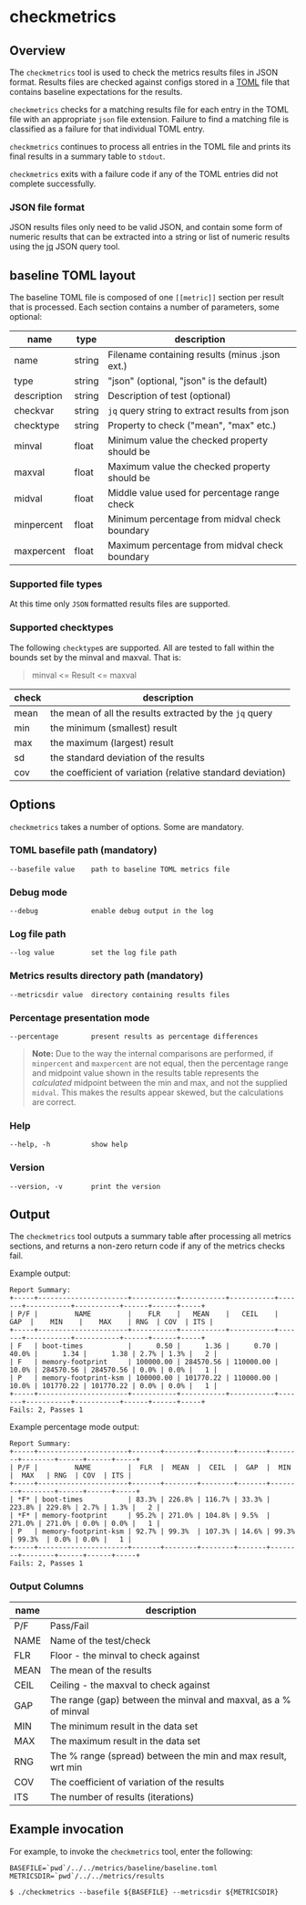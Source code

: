 # checkmetrics

## Overview

The `checkmetrics` tool is used to check the metrics results files in
JSON format.  Results files are checked against configs stored in a
[TOML](https://github.com/toml-lang/toml) file that contains baseline
expectations for the results.

`checkmetrics` checks for a matching results file for each entry in the
TOML file with an appropriate `json` file extension.
Failure to find a matching file is classified as a failure for that
individual TOML entry.

`checkmetrics` continues to process all entries in the TOML file
and prints its final results in a summary table to `stdout`.

`checkmetrics` exits with a failure code if any of the TOML entries
did not complete successfully.

### JSON file format
JSON results files only need to be valid JSON, and contain some form
of numeric results that can be extracted into a string or list of
numeric results using the
[jq](https://stedolan.github.io/jq/) JSON query tool.

## baseline TOML layout
The baseline TOML file is composed of one `[[metric]]` section per result
that is processed.  Each section contains a number of parameters, some
optional:

| name        | type   | description                                        |
| ----------- | ------ | -------------------------------------------------- |
| name        | string | Filename containing results (minus .json ext.)     |
| type        | string | "json"  (optional, "json" is the default)          |
| description | string | Description of test (optional)                     |
| checkvar    | string | `jq` query string to extract results from json     |
| checktype   | string | Property to check ("mean", "max" etc.)             |
| minval      | float  | Minimum value the checked property should be       |
| maxval      | float  | Maximum value the checked property should be       |
| midval      | float  | Middle value used for percentage range check       |
| minpercent  | float  | Minimum percentage from midval check boundary      |
| maxpercent  | float  | Maximum percentage from midval check boundary      |

### Supported file types

At this time only `JSON` formatted results files are supported.

### Supported checktypes

The following `checktype`s are supported. All are tested to fall within
the bounds set by the minval and maxval. That is:

>  minval <= Result <= maxval

| check | description                                                       |
| ----- | ----------------------------------------------------------------- |
| mean  | the mean of all the results extracted by the `jq` query           |
| min   | the minimum (smallest) result                                     |
| max   | the maximum (largest) result                                      |
| sd    | the standard deviation of the results                             |
| cov   | the coefficient of variation (relative standard deviation)        |

## Options
`checkmetrics` takes a number of options. Some are mandatory.

### TOML basefile path (mandatory)

```
--basefile value    path to baseline TOML metrics file
```

### Debug mode
```
--debug             enable debug output in the log
```

### Log file path
```
--log value         set the log file path
```

### Metrics results directory path (mandatory)
```
--metricsdir value  directory containing results files
```

### Percentage presentation mode
```
--percentage        present results as percentage differences
```

> **Note:** Due to the way the internal comparisons are performed, if `minpercent` and
> `maxpercent` are not equal, then the percentage range and midpoint value shown in the
> results table represents the *calculated* midpoint between the min and max, and
> not the supplied `midval`. This makes the results appear skewed, but the
> calculations are correct.

### Help
```
--help, -h          show help
```

### Version
```
--version, -v       print the version
```

## Output
The `checkmetrics` tool outputs a summary table after processing all metrics
sections, and returns a non-zero return code if any of the metrics checks fail.

Example output:

```
Report Summary:
+-----+----------------------+-----------+-----------+-----------+-------+-----------+-----------+------+------+-----+
| P/F |         NAME         |    FLR    |   MEAN    |   CEIL    |  GAP  |    MIN    |    MAX    | RNG  | COV  | ITS |
+-----+----------------------+-----------+-----------+-----------+-------+-----------+-----------+------+------+-----+
| F   | boot-times           |      0.50 |      1.36 |      0.70 | 40.0% |      1.34 |      1.38 | 2.7% | 1.3% |   2 |
| F   | memory-footprint     | 100000.00 | 284570.56 | 110000.00 | 10.0% | 284570.56 | 284570.56 | 0.0% | 0.0% |   1 |
| P   | memory-footprint-ksm | 100000.00 | 101770.22 | 110000.00 | 10.0% | 101770.22 | 101770.22 | 0.0% | 0.0% |   1 |
+-----+----------------------+-----------+-----------+-----------+-------+-----------+-----------+------+------+-----+
Fails: 2, Passes 1
```

Example percentage mode output:

```
Report Summary:
+-----+----------------------+-------+--------+--------+-------+--------+--------+------+------+-----+
| P/F |         NAME         |  FLR  |  MEAN  |  CEIL  |  GAP  |  MIN   |  MAX   | RNG  | COV  | ITS |
+-----+----------------------+-------+--------+--------+-------+--------+--------+------+------+-----+
| *F* | boot-times           | 83.3% | 226.8% | 116.7% | 33.3% | 223.8% | 229.8% | 2.7% | 1.3% |   2 |
| *F* | memory-footprint     | 95.2% | 271.0% | 104.8% | 9.5%  | 271.0% | 271.0% | 0.0% | 0.0% |   1 |
| P   | memory-footprint-ksm | 92.7% | 99.3%  | 107.3% | 14.6% | 99.3%  | 99.3%  | 0.0% | 0.0% |   1 |
+-----+----------------------+-------+--------+--------+-------+--------+--------+------+------+-----+
Fails: 2, Passes 1

```

### Output Columns

| name | description                                                     |
| ---- | --------------------------------------------------------------- |
| P/F  | Pass/Fail                                                       |
| NAME | Name of the test/check                                          |
| FLR  | Floor - the minval to check against                             |
| MEAN | The mean of the results                                         |
| CEIL | Ceiling - the maxval to check against                           |
| GAP  | The range (gap) between the minval and maxval, as a % of minval |
| MIN  | The minimum result in the data set                              |
| MAX  | The maximum result in the data set                              |
| RNG  | The % range (spread) between the min and max result, wrt min    |
| COV  | The coefficient of variation of the results                     |
| ITS  | The number of results (iterations)                              |

## Example invocation

For example, to invoke the `checkmetrics` tool, enter the following:

```
BASEFILE=`pwd`/../../metrics/baseline/baseline.toml
METRICSDIR=`pwd`/../../metrics/results

$ ./checkmetrics --basefile ${BASEFILE} --metricsdir ${METRICSDIR}
```

